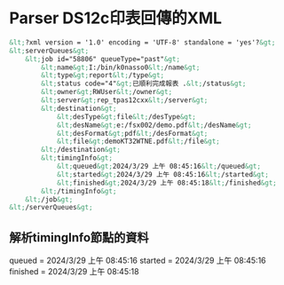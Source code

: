 # Parser DS12c印表回傳的XML

```xml
&lt;?xml version = '1.0' encoding = 'UTF-8' standalone = 'yes'?&gt;
&lt;serverQueues&gt;
	&lt;job id="58806" queueType="past"&gt;
		&lt;name&gt;I:/bin/k0nasso0&lt;/name&gt;
		&lt;type&gt;report&lt;/type&gt;
		&lt;status code="4"&gt;已順利完成報表 .&lt;/status&gt;
		&lt;owner&gt;RWUser&lt;/owner&gt;
		&lt;server&gt;rep_tpas12cxx&lt;/server&gt;
		&lt;destination&gt;
			&lt;desType&gt;file&lt;/desType&gt;
			&lt;desName&gt;e:/fsx002/demo.pdf&lt;/desName&gt;
			&lt;desFormat&gt;pdf&lt;/desFormat&gt;
			&lt;file&gt;demoKT32WTNE.pdf&lt;/file&gt;
		&lt;/destination&gt;
		&lt;timingInfo&gt;
			&lt;queued&gt;2024/3/29 上午 08:45:16&lt;/queued&gt;
			&lt;started&gt;2024/3/29 上午 08:45:16&lt;/started&gt;
			&lt;finished&gt;2024/3/29 上午 08:45:18&lt;/finished&gt;
		&lt;/timingInfo&gt;
	&lt;/job&gt;
&lt;/serverQueues&gt;
```

## 解析timingInfo節點的資料
queued = 2024/3/29 上午 08:45:16
started = 2024/3/29 上午 08:45:16
finished = 2024/3/29 上午 08:45:18
